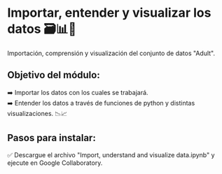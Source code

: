 # Importar, entender y visualizar los datos 🗃️📊🐍
Importación, comprensión y visualización del conjunto de datos "Adult".

## Objetivo del módulo: 
➡️ Importar los datos con los cuales se trabajará.  
➡️ Entender los datos a través de funciones de python y distintas visualizaciones. 📉📈

## Pasos para instalar:
✅ Descargue el archivo "Import, understand and visualize data.ipynb" y ejecute en Google Collaboratory.
 
